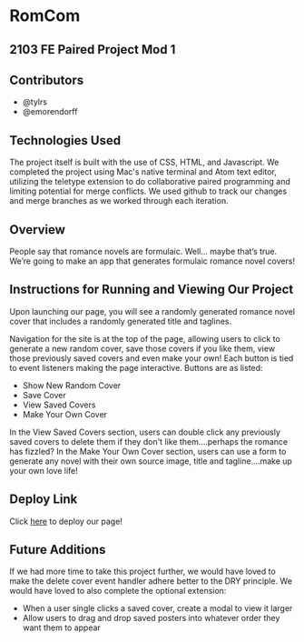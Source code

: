 # RomCom
## 2103 FE Paired Project Mod 1


## Contributors
* @tylrs
* @emorendorff

## Technologies Used

The project itself is built with the use of CSS, HTML, and Javascript. We completed the project using Mac's native terminal and Atom text editor, utilizing the teletype extension to do collaborative paired programming and limiting potential for merge conflicts. We used github to track our changes and merge branches as we worked through each iteration.

## Overview

People say that romance novels are formulaic. Well… maybe that’s true. We’re going to make an app that generates formulaic romance novel covers!

## Instructions for Running and Viewing Our Project

Upon launching our page, you will see a randomly generated romance novel cover that includes a randomly generated title and taglines.

Navigation for the site is at the top of the page, allowing users to click to generate a new random cover, save those covers if you like them, view those previously saved covers and even make your own! Each button is tied to event listeners making the page interactive. Buttons are as listed:
* Show New Random Cover
* Save Cover
* View Saved Covers
* Make Your Own Cover

In the View Saved Covers section, users can double click any previously saved covers to delete them if they don't like them....perhaps the romance has fizzled?
In the Make Your Own Cover section, users can use a form to generate any novel with their own source image, title and tagline....make up your own love life!

## Deploy Link

Click [here](https://tylrs.github.io/romcom/) to deploy our page!

## Future Additions

If we had more time to take this project further, we would have loved to make the delete cover event handler adhere better to the DRY principle. We would have loved to also complete the optional extension:
* When a user single clicks a saved cover, create a modal to view it larger
* Allow users to drag and drop saved posters into whatever order they want them to appear
